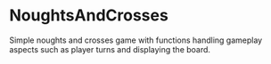 # NoughtsAndCrosses
Simple noughts and crosses game with functions handling gameplay aspects such as player turns and displaying the board.

